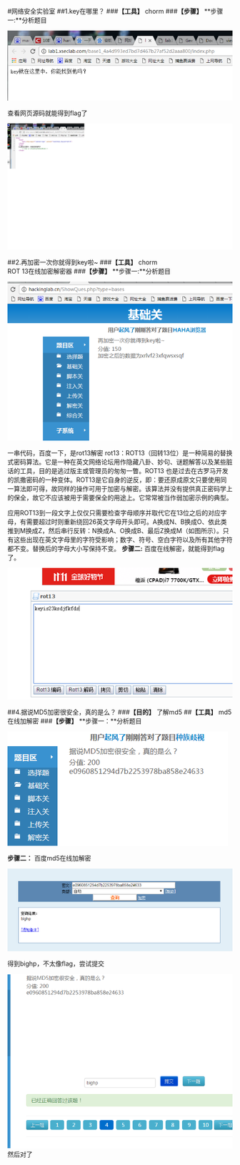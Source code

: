 #网络安全实验室
##1.key在哪里？
###**【工具】**
chorm
###**【步骤】**
**步骤一:**分析题目

![](files/1.png)

查看网页源码就能得到flag了

![](files/2.png)

##2.再加密一次你就得到key啦~
###**【工具】**
chorm    
ROT 13在线加密解密器
###**【步骤】**
**步骤一:**分析题目

![](files/3.png)

一串代码，百度一下，是rot13解密
rot13：ROT13（回转13位）是一种简易的替换式密码算法。它是一种在英文网络论坛用作隐藏八卦、妙句、谜题解答以及某些脏话的工具，目的是逃过版主或管理员的匆匆一瞥。ROT13 也是过去在古罗马开发的凯撒密码的一种变体。ROT13是它自身的逆反，即：要还原成原文只要使用同一算法即可得，故同样的操作可用于加密与解密。该算法并没有提供真正密码学上的保全，故它不应该被用于需要保全的用途上。它常常被当作弱加密示例的典型。

应用ROT13到一段文字上仅仅只需要检查字母顺序并取代它在13位之后的对应字母，有需要超过时则重新绕回26英文字母开头即可。A换成N、B换成O、依此类推到M换成Z，然后串行反转：N换成A、O换成B、最后Z换成M（如图所示）。只有这些出现在英文字母里的字符受影响；数字、符号、空白字符以及所有其他字符都不变。替换后的字母大小写保持不变。
**步骤二:**
百度在线解密，就能得到flag了。

![](files/4.png)

##4.据说MD5加密很安全，真的是么？
###**【目的】**
了解md5
##**【工具】**
md5在线加解密
###**【步骤】**
**步骤一：**分析题目

![](files/5.png)

**步骤二：**
百度md5在线加解密

![](files/6.png)

得到bighp，不太像flag，尝试提交

![](files/7.png)然后对了
